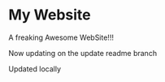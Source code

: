 # My Website

A freaking Awesome WebSite!!!

Now updating on the update readme branch

Updated locally